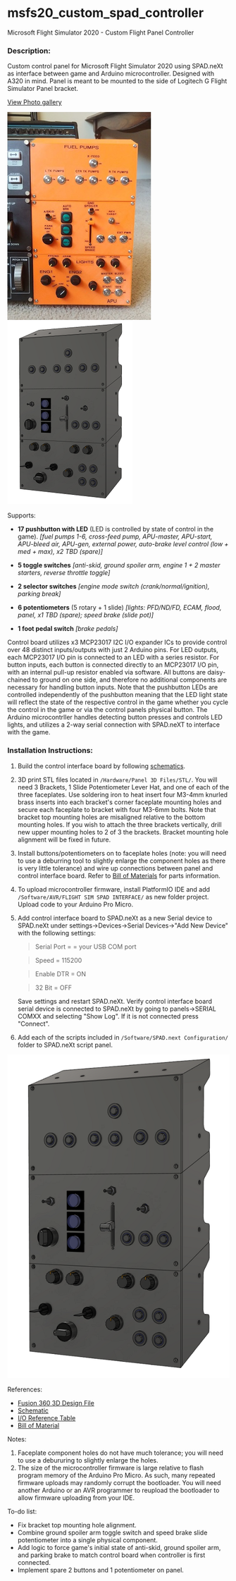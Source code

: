 # msfs20_custom_spad_controller
Microsoft Flight Simulator 2020 - Custom Flight Panel Controller

### Description:
Custom control panel for Microsoft Flight Simulator 2020 using SPAD.neXt as interface between game and Arduino microcontroller. Designed with A320 in mind. Panel is meant to be mounted to the side of Logitech G Flight Simulator Panel bracket. 

[View Photo gallery](https://imgur.com/a/4q6AOHk)

![alt text](https://github.com/CubanJew/msfs20_custom_spad_controller/blob/main/resources/readme_image.jpg?raw=true)
![alt text](https://github.com/CubanJew/msfs20_custom_spad_controller/blob/main/resources/readme_image2.png?raw=true)


Supports:
- **17 pushbutton with LED** (LED is controlled by state of control in the game).
	_[fuel pumps 1-6, cross-feed pump, APU-master, APU-start, APU-bleed air, APU-gen, external power, auto-brake level control (low + med + max), x2 TBD (spare)]_
	
- **5 toggle switches**
	_[anti-skid, ground spoiler arm, engine 1 + 2 master starters, reverse throttle toggle]_
	
- **2 selector switches**
	_[engine mode switch (crank/normal/ignition), parking break]_
- **6 potentiometers** (5 rotary + 1 slide)
	_[lights: PFD/ND/FD, ECAM, flood, panel, x1 TBD (spare);  speed brake (slide pot)]_
- **1 foot pedal switch**
	_[brake pedals]_


Control board utilizes x3 MCP23017 I2C I/O expander ICs to provide control over 48 distinct inputs/outputs with just 2 Arduino pins. For LED outputs, each MCP23017 I/O pin is connected to an LED with a series resistor. For button inputs, each button is connected directly to an MCP23017 I/O pin, with an internal pull-up resistor enabled via software. All buttons are daisy-chained to ground on one side, and therefore no additional components are necessary for handling button inputs. Note that the pushbutton LEDs are controlled independently of the pushbutton meaning that the LED light state will reflect the state of the respective control in the game whether you cycle the control in the game or via the control panels physical button. The Arduino microcontrller handles detecting button presses and controls LED lights, and utilizes a 2-way serial connection with SPAD.neXT to interface with the game. 


### Installation Instructions:
1. Build the control interface board by following [schematics](https://github.com/CubanJew/msfs20_custom_spad_controller/blob/main/Hardware/Electrical/Schematic.pdf).

2. 3D print STL files located in `/Hardware/Panel 3D Files/STL/`. You will need 3 Brackets, 1 Slide Potentiometer Lever Hat, and one of each of the three faceplates. Use soldering iron to heat insert four M3-4mm knurled brass inserts into each bracket's corner faceplate mounting holes and secure each faceplate to bracket with four M3-6mm bolts. Note that bracket top mounting holes are misaligned relative to the bottom mounting holes. If you wish to attach the three brackets vertically, drill new upper mounting holes to 2 of 3 the brackets. Bracket mounting hole alignment will be fixed in future. 

3. Install buttons/potentiometers on to faceplate holes (note: you will need to use a deburring tool to slightly enlarge the component holes as there is very little tolerance) and wire up connections between panel and control interface board. Refer to [Bill of Materials](https://github.com/CubanJew/msfs20_custom_spad_controller/blob/main/Hardware/Bill%20of%20Materials.txt) for parts information. 

4. To upload microcontroller firmware, install PlatformIO IDE and add `/Software/AVR/FLIGHT SIM SPAD INTERFACE/` as new folder project. Upload code to your Arduino Pro Micro. 

5. Add control interface board to SPAD.neXt as a new Serial device to SPAD.neXt under settings->Devices->Serial Devices->"Add New Device" with the following settings:

	> Serial Port = = your USB COM port
	
	> Speed = 115200
	
	> Enable DTR = ON
	
	> 32 Bit = OFF
	
   Save settings and restart SPAD.neXt. Verify control interface board serial device is connected to SPAD.neXt by going to panels->SERIAL COMXX and selecting "Show Log". If it is not connected press "Connect".
   
6. Add each of the scripts included in `/Software/SPAD.next Configuration/` folder to SPAD.neXt script panel.


![alt text](https://github.com/CubanJew/msfs20_custom_spad_controller/blob/main/resources/3d%20render.png?raw=true)

References:

- [Fusion 360 3D Design File](https://a360.co/2SDgtfb)
- [Schematic](https://github.com/CubanJew/msfs20_custom_spad_controller/blob/main/Hardware/Electrical/Schematic.pdf)
- [I/O Reference Table](https://github.com/CubanJew/msfs20_custom_spad_controller/blob/main/Hardware/Electrical/IO%20Table.JPG) 
- [Bill of Material](https://github.com/CubanJew/msfs20_custom_spad_controller/blob/main/Hardware/Bill%20of%20Materials.txt)

Notes:
1. Faceplate component holes do not have much tolerance; you will need to use a debururing to slightly enlarge the holes. 
2. The size of the microcontroller firmware is large relative to flash program memory of the Arduino Pro Micro. As such, many repeated firmware uploads may randomly corrupt the bootloader. You will need another Arduino or an AVR programmer to reupload the bootloader to allow firmware uploading from your IDE.  

To-do list:
- Fix bracket top mounting hole alignment.
- Combine ground spoiler arm toggle switch and speed brake slide potentiometer into a single physical component.
- Add logic to force game's initial state of anti-skid, ground spoiler arm, and parking brake to match control board when controller is first connected.
- Implement spare 2 buttons and 1 potentiometer on panel. 
